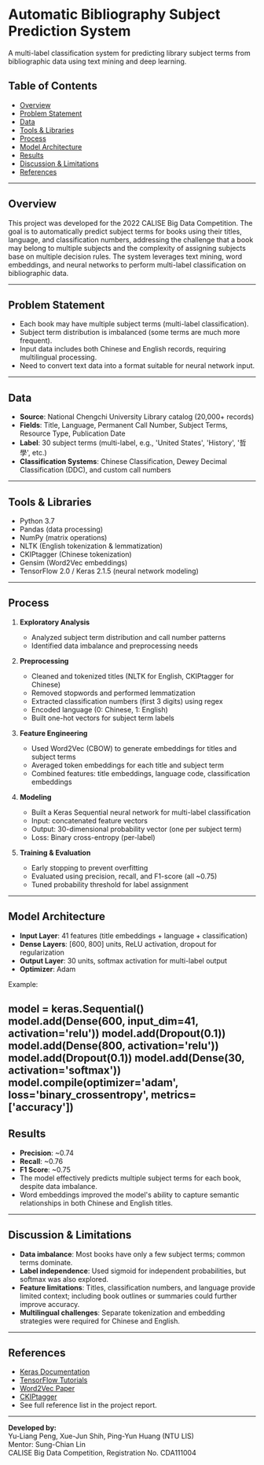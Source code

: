 # Automatic Bibliography Subject Prediction System

A multi-label classification system for predicting library subject terms from bibliographic data using text mining and deep learning.

## Table of Contents

- [Overview](#overview)
- [Problem Statement](#problem-statement)
- [Data](#data)
- [Tools & Libraries](#tools--libraries)
- [Process](#process)
- [Model Architecture](#model-architecture)
- [Results](#results)
- [Discussion & Limitations](#discussion--limitations)
- [References](#references)

---

## Overview

This project was developed for the 2022 CALISE Big Data Competition. The goal is to automatically predict subject terms for books using their titles, language, and classification numbers, addressing the challenge that a book may belong to multiple subjects and the complexity of assigning subjects base on multiple decision rules. The system leverages text mining, word embeddings, and neural networks to perform multi-label classification on bibliographic data.

---

## Problem Statement

- Each book may have multiple subject terms (multi-label classification).
- Subject term distribution is imbalanced (some terms are much more frequent).
- Input data includes both Chinese and English records, requiring multilingual processing.
- Need to convert text data into a format suitable for neural network input.

---

## Data

- **Source**: National Chengchi University Library catalog (20,000+ records)
- **Fields**: Title, Language, Permanent Call Number, Subject Terms, Resource Type, Publication Date
- **Label**: 30 subject terms (multi-label, e.g., 'United States', 'History', '哲學', etc.)
- **Classification Systems**: Chinese Classification, Dewey Decimal Classification (DDC), and custom call numbers

---

## Tools & Libraries

- Python 3.7
- Pandas (data processing)
- NumPy (matrix operations)
- NLTK (English tokenization & lemmatization)
- CKIPtagger (Chinese tokenization)
- Gensim (Word2Vec embeddings)
- TensorFlow 2.0 / Keras 2.1.5 (neural network modeling)

---

## Process

1. **Exploratory Analysis**
   - Analyzed subject term distribution and call number patterns
   - Identified data imbalance and preprocessing needs

2. **Preprocessing**
   - Cleaned and tokenized titles (NLTK for English, CKIPtagger for Chinese)
   - Removed stopwords and performed lemmatization
   - Extracted classification numbers (first 3 digits) using regex
   - Encoded language (0: Chinese, 1: English)
   - Built one-hot vectors for subject term labels

3. **Feature Engineering**
   - Used Word2Vec (CBOW) to generate embeddings for titles and subject terms
   - Averaged token embeddings for each title and subject term
   - Combined features: title embeddings, language code, classification embeddings

4. **Modeling**
   - Built a Keras Sequential neural network for multi-label classification
   - Input: concatenated feature vectors
   - Output: 30-dimensional probability vector (one per subject term)
   - Loss: Binary cross-entropy (per-label)

5. **Training & Evaluation**
   - Early stopping to prevent overfitting
   - Evaluated using precision, recall, and F1-score (all ~0.75)
   - Tuned probability threshold for label assignment

---

## Model Architecture

- **Input Layer**: 41 features (title embeddings + language + classification)
- **Dense Layers**: [600, 800] units, ReLU activation, dropout for regularization
- **Output Layer**: 30 units, softmax activation for multi-label output
- **Optimizer**: Adam

Example:

model = keras.Sequential()
model.add(Dense(600, input_dim=41, activation='relu'))
model.add(Dropout(0.1))
model.add(Dense(800, activation='relu'))
model.add(Dropout(0.1))
model.add(Dense(30, activation='softmax'))
model.compile(optimizer='adam', loss='binary_crossentropy', metrics=['accuracy'])
---

## Results

- **Precision**: ~0.74
- **Recall**: ~0.76
- **F1 Score**: ~0.75
- The model effectively predicts multiple subject terms for each book, despite data imbalance.
- Word embeddings improved the model's ability to capture semantic relationships in both Chinese and English titles.

---

## Discussion & Limitations

- **Data imbalance**: Most books have only a few subject terms; common terms dominate.
- **Label independence**: Used sigmoid for independent probabilities, but softmax was also explored.
- **Feature limitations**: Titles, classification numbers, and language provide limited context; including book outlines or summaries could further improve accuracy.
- **Multilingual challenges**: Separate tokenization and embedding strategies were required for Chinese and English.

---

## References

- [Keras Documentation](https://keras.io/)
- [TensorFlow Tutorials](https://www.tensorflow.org/tutorials/)
- [Word2Vec Paper](https://arxiv.org/abs/1301.3781)
- [CKIPtagger](https://github.com/ckiplab/ckiptagger)
- See full reference list in the project report.

---

**Developed by:**  
Yu-Liang Peng, Xue-Jun Shih, Ping-Yun Huang (NTU LIS)  
Mentor: Sung-Chian Lin  
CALISE Big Data Competition, Registration No. CDA111004
